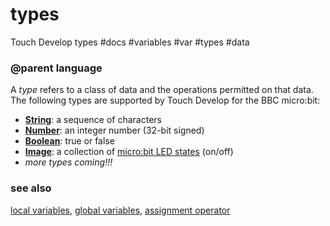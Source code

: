 # types

Touch Develop types #docs #variables #var #types #data

### @parent language
 

A *type* refers to a class of data and the operations permitted on that data. The following types are supported by Touch Develop for the BBC micro:bit:

* **[String](/microbit/reference/types/string)**: a sequence of characters
* **[Number](/microbit/reference/types/number)**: an integer number (32-bit signed)
* **[Boolean](/microbit/reference/types/boolean)**: true or false
* **[Image](/microbit/reference/image/image)**: a collection of [micro:bit LED states](/microbit/device/screen) (on/off)
* *more types coming!!!*

### see also

[local variables](/microbit/reference/variables/var), [global variables](/microbit/js/data), [assignment operator](/microbit/reference/variables/assign)

